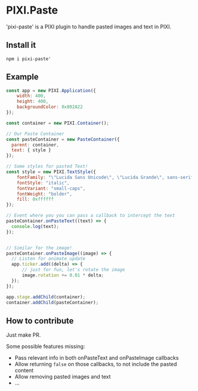 # PIXI.Paste

'pixi-paste' is a PIXI plugin to handle pasted images and text in PIXI.

## Install it 

```
npm i pixi-paste'
```

## Example

```js
const app = new PIXI.Application({
    width: 400, 
    height: 400, 
    backgroundColor: 0x802A22
});

const container = new PIXI.Container();

// Our Paste Container
const pasteContainer = new PasteContainer({
  parent: container,
  text: { style }
});

// Some styles for pasted Text!
const style = new PIXI.TextStyle({
    fontFamily: "\"Lucida Sans Unicode\", \"Lucida Grande\", sans-serif",
    fontStyle: "italic",
    fontVariant: "small-caps",
    fontWeight: "bolder",
    fill: 0xffffff
});

// Event where you you can pass a callback to intercept the text
pasteContainer.onPasteText((text) => {
  console.log(text);
});


// Similar for the image!
pasteContainer.onPasteImage((image) => {
  // Listen for animate update
  app.ticker.add((delta) => {
      // just for fun, let's rotate the image
      image.rotation += 0.01 * delta;
  });
});

app.stage.addChild(container);
container.addChild(pasteContainer);
```
## How to contribute

Just make PR.

Some possible features missing:
- Pass relevant info in both onPasteText and onPasteImage callbacks
- Allow returning `false` on those callbacks, to not include the pasted content
- Allow removing pasted images and text
- ...
